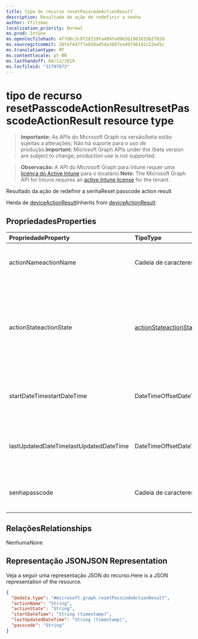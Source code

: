 ```yaml
---
title: tipo de recurso resetPasscodeActionResult
description: Resultado de ação de redefinir a senha
author: tfitzmac
localization_priority: Normal
ms.prod: Intune
ms.openlocfilehash: 4f7d6c3c8f2d339fa499fe09b5b1981833b2f020
ms.sourcegitcommit: 20fef447f7e658a454a3887ea49746142c22e45c
ms.translationtype: MT
ms.contentlocale: pt-BR
ms.lasthandoff: 04/11/2019
ms.locfileid: "31797673"
---
```

# <a name="resetpasscodeactionresult-resource-type"></a><span data-ttu-id="5afa1-103">tipo de recurso resetPasscodeActionResult</span><span class="sxs-lookup"><span data-stu-id="5afa1-103">resetPasscodeActionResult resource type</span></span>

> <span data-ttu-id="5afa1-104">**Importante:** As APIs do Microsoft Graph na versão/beta estão sujeitas a alterações; Não há suporte para o uso de produção.</span><span class="sxs-lookup"><span data-stu-id="5afa1-104">**Important:** Microsoft Graph APIs under the /beta version are subject to change; production use is not supported.</span></span>

> <span data-ttu-id="5afa1-105">**Observação:** A API do Microsoft Graph para Intune requer uma [licença do Active Intune](https://go.microsoft.com/fwlink/?linkid=839381) para o locatário.</span><span class="sxs-lookup"><span data-stu-id="5afa1-105">**Note:** The Microsoft Graph API for Intune requires an [active Intune license](https://go.microsoft.com/fwlink/?linkid=839381) for the tenant.</span></span>

<span data-ttu-id="5afa1-106">Resultado da ação de redefinir a senha</span><span class="sxs-lookup"><span data-stu-id="5afa1-106">Reset passcode action result</span></span>


<span data-ttu-id="5afa1-107">Herda de [deviceActionResult](../resources/intune-devices-deviceactionresult.md)</span><span class="sxs-lookup"><span data-stu-id="5afa1-107">Inherits from [deviceActionResult](../resources/intune-devices-deviceactionresult.md)</span></span>

## <a name="properties"></a><span data-ttu-id="5afa1-108">Propriedades</span><span class="sxs-lookup"><span data-stu-id="5afa1-108">Properties</span></span>
|<span data-ttu-id="5afa1-109">Propriedade</span><span class="sxs-lookup"><span data-stu-id="5afa1-109">Property</span></span>|<span data-ttu-id="5afa1-110">Tipo</span><span class="sxs-lookup"><span data-stu-id="5afa1-110">Type</span></span>|<span data-ttu-id="5afa1-111">Descrição</span><span class="sxs-lookup"><span data-stu-id="5afa1-111">Description</span></span>|
|:---|:---|:---|
|<span data-ttu-id="5afa1-112">actionName</span><span class="sxs-lookup"><span data-stu-id="5afa1-112">actionName</span></span>|<span data-ttu-id="5afa1-113">Cadeia de caracteres</span><span class="sxs-lookup"><span data-stu-id="5afa1-113">String</span></span>|<span data-ttu-id="5afa1-114">Nome da ação Herdado de [deviceActionResult](../resources/intune-devices-deviceactionresult.md)</span><span class="sxs-lookup"><span data-stu-id="5afa1-114">Action name Inherited from [deviceActionResult](../resources/intune-devices-deviceactionresult.md)</span></span>|
|<span data-ttu-id="5afa1-115">actionState</span><span class="sxs-lookup"><span data-stu-id="5afa1-115">actionState</span></span>|[<span data-ttu-id="5afa1-116">actionState</span><span class="sxs-lookup"><span data-stu-id="5afa1-116">actionState</span></span>](../resources/intune-shared-actionstate.md)|<span data-ttu-id="5afa1-117">Estado da ação herdada de [deviceActionResult](../resources/intune-devices-deviceactionresult.md).</span><span class="sxs-lookup"><span data-stu-id="5afa1-117">State of the action Inherited from [deviceActionResult](../resources/intune-devices-deviceactionresult.md).</span></span> <span data-ttu-id="5afa1-118">Os valores possíveis são: `none`, `pending`, `canceled`, `active`, `done`, `failed`, `notSupported`.</span><span class="sxs-lookup"><span data-stu-id="5afa1-118">Possible values are: `none`, `pending`, `canceled`, `active`, `done`, `failed`, `notSupported`.</span></span>|
|<span data-ttu-id="5afa1-119">startDateTime</span><span class="sxs-lookup"><span data-stu-id="5afa1-119">startDateTime</span></span>|<span data-ttu-id="5afa1-120">DateTimeOffset</span><span class="sxs-lookup"><span data-stu-id="5afa1-120">DateTimeOffset</span></span>|<span data-ttu-id="5afa1-121">Hora de início da ação Herdada de [deviceActionResult](../resources/intune-devices-deviceactionresult.md)</span><span class="sxs-lookup"><span data-stu-id="5afa1-121">Time the action was initiated Inherited from [deviceActionResult](../resources/intune-devices-deviceactionresult.md)</span></span>|
|<span data-ttu-id="5afa1-122">lastUpdatedDateTime</span><span class="sxs-lookup"><span data-stu-id="5afa1-122">lastUpdatedDateTime</span></span>|<span data-ttu-id="5afa1-123">DateTimeOffset</span><span class="sxs-lookup"><span data-stu-id="5afa1-123">DateTimeOffset</span></span>|<span data-ttu-id="5afa1-124">Hora da última atualização do estado da ação Herdada de [deviceActionResult](../resources/intune-devices-deviceactionresult.md)</span><span class="sxs-lookup"><span data-stu-id="5afa1-124">Time the action state was last updated Inherited from [deviceActionResult](../resources/intune-devices-deviceactionresult.md)</span></span>|
|<span data-ttu-id="5afa1-125">senha</span><span class="sxs-lookup"><span data-stu-id="5afa1-125">passcode</span></span>|<span data-ttu-id="5afa1-126">Cadeia de caracteres</span><span class="sxs-lookup"><span data-stu-id="5afa1-126">String</span></span>|<span data-ttu-id="5afa1-127">Senha recentemente gerada para o dispositivo</span><span class="sxs-lookup"><span data-stu-id="5afa1-127">Newly generated passcode for the device</span></span> |

## <a name="relationships"></a><span data-ttu-id="5afa1-128">Relações</span><span class="sxs-lookup"><span data-stu-id="5afa1-128">Relationships</span></span>
<span data-ttu-id="5afa1-129">Nenhuma</span><span class="sxs-lookup"><span data-stu-id="5afa1-129">None</span></span>

## <a name="json-representation"></a><span data-ttu-id="5afa1-130">Representação JSON</span><span class="sxs-lookup"><span data-stu-id="5afa1-130">JSON Representation</span></span>
<span data-ttu-id="5afa1-131">Veja a seguir uma representação JSON do recurso.</span><span class="sxs-lookup"><span data-stu-id="5afa1-131">Here is a JSON representation of the resource.</span></span>
<!-- {
  "blockType": "resource",
  "@odata.type": "microsoft.graph.resetPasscodeActionResult"
}
-->
``` json
{
  "@odata.type": "#microsoft.graph.resetPasscodeActionResult",
  "actionName": "String",
  "actionState": "String",
  "startDateTime": "String (timestamp)",
  "lastUpdatedDateTime": "String (timestamp)",
  "passcode": "String"
}
```





